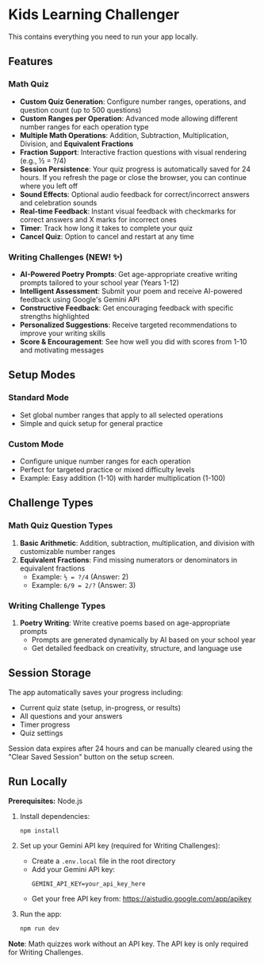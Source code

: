 

# Kids Learning Challenger

This contains everything you need to run your app locally.



## Features

### Math Quiz
- **Custom Quiz Generation**: Configure number ranges, operations, and question count (up to 500 questions)
- **Custom Ranges per Operation**: Advanced mode allowing different number ranges for each operation type
- **Multiple Math Operations**: Addition, Subtraction, Multiplication, Division, and **Equivalent Fractions**
- **Fraction Support**: Interactive fraction questions with visual rendering (e.g., ½ = ?/4)
- **Session Persistence**: Your quiz progress is automatically saved for 24 hours. If you refresh the page or close the browser, you can continue where you left off
- **Sound Effects**: Optional audio feedback for correct/incorrect answers and celebration sounds
- **Real-time Feedback**: Instant visual feedback with checkmarks for correct answers and X marks for incorrect ones
- **Timer**: Track how long it takes to complete your quiz
- **Cancel Quiz**: Option to cancel and restart at any time

### Writing Challenges (NEW! ✨)
- **AI-Powered Poetry Prompts**: Get age-appropriate creative writing prompts tailored to your school year (Years 1-12)
- **Intelligent Assessment**: Submit your poem and receive AI-powered feedback using Google's Gemini API
- **Constructive Feedback**: Get encouraging feedback with specific strengths highlighted
- **Personalized Suggestions**: Receive targeted recommendations to improve your writing skills
- **Score & Encouragement**: See how well you did with scores from 1-10 and motivating messages

## Setup Modes

### Standard Mode
- Set global number ranges that apply to all selected operations
- Simple and quick setup for general practice

### Custom Mode
- Configure unique number ranges for each operation
- Perfect for targeted practice or mixed difficulty levels
- Example: Easy addition (1-10) with harder multiplication (1-100)

## Challenge Types

### Math Quiz Question Types

1. **Basic Arithmetic**: Addition, subtraction, multiplication, and division with customizable number ranges
2. **Equivalent Fractions**: Find missing numerators or denominators in equivalent fractions
   - Example: `½ = ?/4` (Answer: 2)
   - Example: `6/9 = 2/?` (Answer: 3)

### Writing Challenge Types

1. **Poetry Writing**: Write creative poems based on age-appropriate prompts
   - Prompts are generated dynamically by AI based on your school year
   - Get detailed feedback on creativity, structure, and language use

## Session Storage

The app automatically saves your progress including:
- Current quiz state (setup, in-progress, or results)
- All questions and your answers
- Timer progress
- Quiz settings

Session data expires after 24 hours and can be manually cleared using the "Clear Saved Session" button on the setup screen.

## Run Locally

**Prerequisites:**  Node.js


1. Install dependencies:
   ```bash
   npm install
   ```

2. Set up your Gemini API key (required for Writing Challenges):
   - Create a `.env.local` file in the root directory
   - Add your Gemini API key:
     ```
     GEMINI_API_KEY=your_api_key_here
     ```
   - Get your free API key from: https://aistudio.google.com/app/apikey

3. Run the app:
   ```bash
   npm run dev
   ```

**Note**: Math quizzes work without an API key. The API key is only required for Writing Challenges.
